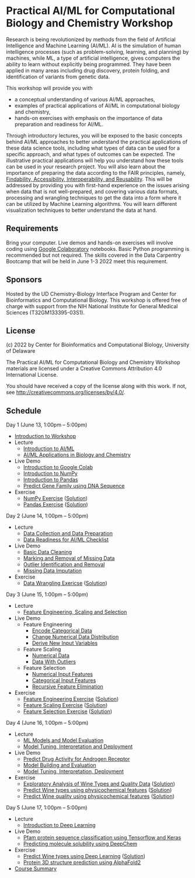 # Practical AI/ML for Computational Biology and Chemistry Workshop

Research is being revolutionized by methods from the field of Artificial Intelligence and Machine Learning (AI/ML). AI is the simulation of human intelligence processes (such as problem-solving, learning, and planning) by machines, while ML, a type of artificial intelligence, gives computers the ability to learn without explicitly being programmed. They have been applied in many areas including drug discovery, protein folding, and identification of variants from genetic data.

This workshop will provide you with

- a conceptual understanding of various AI/ML approaches,
- examples of practical applications of AI/ML in computational biology and chemistry,
- hands-on exercises with emphasis on the importance of data preparation and readiness for AI/ML.

Through introductory lectures, you will be exposed to the basic concepts behind AI/ML approaches to better understand the practical applications of these data science tools, including what types of data can be used for a specific approach, and what types of outcomes can be expected. The illustrative practical applications will help you understand how these tools can be used in your research project. You will also learn about the importance of preparing the data according to the FAIR principles, namely, [Findability, Accessibility, Interoperability, and Reusability](https://pubmed.ncbi.nlm.nih.gov/26978244/). This will be addressed by providing you with first-hand experience on the issues arising when data that is not well-prepared, and covering various data formats, processing and wrangling techniques to get the data into a form where it can be utilized by Machine Learning algorithms. You will learn different visualization techniques to better understand the data at hand.

## Requirements

Bring your computer. Live demos and hands-on exercises will involve coding using [Google Colaboratory](https://colab.research.google.com/?utm_source=scs-index) notebooks. Basic Python programming is recommended but not required. The skills covered in the Data Carpentry Bootcamp that will be held in June 1-3 2022 meet this requirement.

## Sponsors

Hosted by the UD Chemistry-Biology Interface Program and Center for Bioinformatics and Computational Biology. This workshop is offered free of charge with support from the NIH National Institute for General Medical Sciences (T32GM133395-03S1).

## License

(c) 2022 by Center for Bioinformatics and Computational Biology, University of Delaware

The Practical AI/ML for Computational Biology and Chemistry Workshop materials are licensed under a
Creative Commons Attribution 4.0 International License.

You should have received a copy of the license along with this
work. If not, see <http://creativecommons.org/licenses/by/4.0/>.

## Schedule

Day 1 (June 13, 1:00pm – 5:00pm)
- [Introduction to Workshop](https://docs.google.com/presentation/d/1is6-cpgnrYn5vHzUTF9iovDPMOmmnf6hsPeJi1AeLfI/edit?usp=sharing)
- Lecture
  - [Introduction to AI/ML](https://docs.google.com/presentation/d/1QqiLijMrdQ5bwjayNeFz2dCx1v8Te4PVy5brscaL-aY/edit?usp=sharing)
  - [AI/ML Applications in Biology and Chemistry](https://docs.google.com/presentation/d/1z9OktpolGPzeWjN_mz4h61iV22i9Zvf0qTQp5MW7YA4/edit?usp=sharing)
- Live Demo
  - [Introduction to Google Colab](https://colab.research.google.com/github/udel-cbcb/al_ml_workshop/blob/main/Day_1/Live_Demos/Day_1_Live_Demo_1_Introduction_to_Google_Colab.ipynb)
  - [Introduction to NumPy](https://colab.research.google.com/github/udel-cbcb/al_ml_workshop/blob/main/Day_1/Live_Demos/Day_1_Live_Demo_2_Introduction_to_NumPy.ipynb)
  - [Introduction to Pandas](https://colab.research.google.com/github/udel-cbcb/al_ml_workshop/blob/main/Day_1/Live_Demos/Day_1_Live_Demo_3_Introduction_to_Pandas.ipynb)
  - [Predict Gene Family using DNA Sequence](https://colab.research.google.com/github/udel-cbcb/al_ml_workshop/blob/main/Day_1/Live_Demos/Day_1_Live_Demo_4_Predict_Gene_Family_Using_DNA_Sequence.ipynb)
- Exercise
  - [NumPy Exercise](https://colab.research.google.com/github/udel-cbcb/al_ml_workshop/blob/main/Day_1/Exercises/Day_1_Exercise_NumPy.ipynb) ([Solution](https://colab.research.google.com/github/udel-cbcb/al_ml_workshop/blob/main/Day_1/Exercises/Day_1_Exercise_NumPy_Solution.ipynb))
  - [Pandas Exercise](https://colab.research.google.com/github/udel-cbcb/al_ml_workshop/blob/main/Day_1/Exercises/Day_1_Exercise_Pandas.ipynb) ([Solution](https://colab.research.google.com/github/udel-cbcb/al_ml_workshop/blob/main/Day_1/Exercises/Day_1_Exercise_Pandas_Solution.ipynb))

Day 2 (June 14, 1:00pm – 5:00pm)
- Lecture
  - [Data Collection and Data Preparation](https://docs.google.com/presentation/d/1iuT2jQpTqY6E8CI2GRbwFALLCTPukQLlCkB7d4xj8jA/edit?usp=sharing)
  - [Data Readiness for AI/ML Checklist](https://docs.google.com/presentation/d/1AGXmqoWbo1JHNTcgVqWXVYEbTlPg1Rid7J8mbrm58Kk/edit?usp=sharing)
- Live Demo
  - [Basic Data Cleaning](https://colab.research.google.com/github/udel-cbcb/al_ml_workshop/blob/main/Day_2/Live_Demos/Day_2_Live_Demo_1_Basic_Data_Cleaning.ipynb)
  - [Marking and Removal of Missing Data](https://colab.research.google.com/github/udel-cbcb/al_ml_workshop/blob/main/Day_2/Live_Demos/Day_2_Live_Demo_2_Mark_and_Remove_Missing_Data.ipynb)
  - [Outlier Identification and Removal](https://colab.research.google.com/github/udel-cbcb/al_ml_workshop/blob/main/Day_2/Live_Demos/Day_2_Live_Demo_3_Outlier_Identification_and_Removal.ipynb)
  - [Missing Data Imputation](https://colab.research.google.com/github/udel-cbcb/al_ml_workshop/blob/main/Day_2/Live_Demos/Day_2_Live_Demo_4_Missing_Data_Imputation.ipynb)
- Exercise
  - [Data Wrangling Exericse](https://colab.research.google.com/github/udel-cbcb/al_ml_workshop/blob/main/Day_2/Exercises/Day_2_Exercise_Data_Wrangling.ipynb) ([Solution](https://colab.research.google.com/github/udel-cbcb/al_ml_workshop/blob/main/Day_2/Exercises/Day_2_Exercise_Data_Wrangling_Solution.ipynb))

Day 3 (June 15, 1:00pm – 5:00pm)
- Lecture
  - [Feature Engineering, Scaling and Selection](https://docs.google.com/presentation/d/1boVdrT2YqcIj0MzOQiObSp8MBqGcgrtaYoJvve0C5IU/edit?usp=sharing)
- Live Demo
  - Feature Engineering
    - [Encode Categorical Data](https://colab.research.google.com/github/udel-cbcb/al_ml_workshop/blob/main/Day_3/Live_Demos/Day_3_Live_Demo_1_Feature_Engineering_Encode_Categorical_Data.ipynb)
    - [Change Numerical Data Distribution](https://colab.research.google.com/github/udel-cbcb/al_ml_workshop/blob/main/Day_3/Live_Demos/Day_3_Live_Demo_2_Feature_Engineering_Change_Numerical_Data_Distributions.ipynb)
    - [Derive New Input Variables](https://colab.research.google.com/github/udel-cbcb/al_ml_workshop/blob/main/Day_3/Live_Demos/Day_3_Live_Demo_3_Feature_Engineering_Derive_New_Input_Variables.ipynb)
  - Feature Scaling
    - [Numerical Data](https://colab.research.google.com/github/udel-cbcb/al_ml_workshop/blob/main/Day_3/Live_Demos/Day_3_LIve_Demo_4_Feature_Scaling_Numerical_Data.ipynb)
    - [Data With Outliers](https://colab.research.google.com/github/udel-cbcb/al_ml_workshop/blob/main/Day_3/Live_Demos/Day_3_Live_Demo_5_Feature_Scaling_Data_with_Outliers.ipynb)
  - Feature Selection
    - [Numerical Input Features](https://colab.research.google.com/github/udel-cbcb/al_ml_workshop/blob/main/Day_3/Live_Demos/Day_3_Live_Demo_6_Feature_Selection_Categorical_Input_Features.ipynb)
    - [Categorical Input Features](https://colab.research.google.com/github/udel-cbcb/al_ml_workshop/blob/main/Day_3/Live_Demos/Day_3_LIve_Demo_7_Feature_Selection_Numerical_Input_Features.ipynb)
    - [Recursive Feature Elimination](https://colab.research.google.com/github/udel-cbcb/al_ml_workshop/blob/main/Day_3/Live_Demos/Day_3_Live_Demo_8_Feature_Selection_Recursive_Feature_Elimination.ipynb)
- Exercise
  - [Feature Engineering Exercise](https://colab.research.google.com/github/udel-cbcb/al_ml_workshop/blob/main/Day_3/Exercises/Day_3_Exercise_Feature_Engineering.ipynb) ([Solution](https://colab.research.google.com/github/udel-cbcb/al_ml_workshop/blob/main/Day_3/Exercises/Day_3_Exercise_Feature_Engineering_Solution.ipynb))
  - [Feature Scaling Exercise](https://colab.research.google.com/github/udel-cbcb/al_ml_workshop/blob/main/Day_3/Exercises/Day_3_Exercise_Feature_Scaling.ipynb) ([Solution](https://colab.research.google.com/github/udel-cbcb/al_ml_workshop/blob/main/Day_3/Exercises/Day_3_Exercise_Feature_Scaling_Solution.ipynb))
  - [Feature Selection Exercise](https://colab.research.google.com/github/udel-cbcb/al_ml_workshop/blob/main/Day_3/Exercises/Day_3_Exericse_Feature_Selection.ipynb) ([Solution](https://colab.research.google.com/github/udel-cbcb/al_ml_workshop/blob/main/Day_3/Exercises/Day_3_Exericse_Feature_Selection_Solution.ipynb))

Day 4 (June 16, 1:00pm – 5:00pm)
- Lecture 
  - [ML Models and Model Evaluation](https://docs.google.com/presentation/d/1nk-CBd-6o5J-S8QTVrvXOtalnjUoSRgqgHSNaFEAq4M/edit?usp=sharing)
  - [Model Tuning, Interpretation and Deployment](https://docs.google.com/presentation/d/1PRIDgPmcQuxxHIs3V0zslJXymmEwQSqdJgwgJ0t3yWY/edit?usp=sharing)
- Live Demo
  - [Predict Drug Activity for Androgen Receptor](https://colab.research.google.com/github/udel-cbcb/al_ml_workshop/blob/main/Day_4/Live_Demos/Day_4_Live_Demo_1_Predict_Drug_Activity_for_Androgen_Receptor.ipynb)
  - [Model Building and Evaluation](https://colab.research.google.com/github/udel-cbcb/al_ml_workshop/blob/main/Day_4/Live_Demos/Day_4_Live_Demo_2_Model_Building_and_Evaluation.ipynb)
  - [Model Tuning, Interpretation, Deployment](https://colab.research.google.com/github/udel-cbcb/al_ml_workshop/blob/main/Day_4/Live_Demos/Day_4_Live_Demo_3_Model_Tunning_Interpretation_Deployment.ipynb)
- Exercise
  - [Exploratory Analysis of Wine Types and Quality Data](https://colab.research.google.com/github/udel-cbcb/al_ml_workshop/blob/main/Day_4/Exercises/Day_4_Exercise_1_Exploratory_Analysis_of_Wine_Types_and_Quality_Data.ipynb) ([Solution](https://colab.research.google.com/github/udel-cbcb/al_ml_workshop/blob/main/Day_4/Exercises/Day_4_Exercise_1_Exploratory_Analysis_of_Wine_Types_and_Quality_Data_Solution.ipynb))
  - [Predict Wine types using physicochemical features](https://colab.research.google.com/github/udel-cbcb/al_ml_workshop/blob/main/Day_4/Exercises/Day_4_Exercise_2_Predicting_Wine_Types.ipynb) ([Solution](https://colab.research.google.com/github/udel-cbcb/al_ml_workshop/blob/main/Day_4/Exercises/Day_4_Exercise_2_Predicting_Wine_Types_Solution.ipynb))
  - [Predict Wine quality using physicochemical features](https://colab.research.google.com/github/udel-cbcb/al_ml_workshop/blob/main/Day_4/Exercises/Day_4_Exercise_3_Predicting_Wine_Quality.ipynb) ([Solution](https://colab.research.google.com/github/udel-cbcb/al_ml_workshop/blob/main/Day_4/Exercises/Day_4_Exercise_3_Predicting_Wine_Quality_Solution.ipynb))

Day 5 (June 17, 1:00pm – 5:00pm)
- Lecture 
  - [Introduction to Deep Learning](https://docs.google.com/presentation/d/1_GNZw6aiE8m9YMsF18NokoIJH6K2tWLWN70S4C98kxM/edit?usp=sharing)
- Live Demo
  - [Pfam protein sequence classification using Tensorflow and Keras](https://colab.research.google.com/github/udel-cbcb/al_ml_workshop/blob/main/Day_5/Live_Demos/Day_5_Live_Demo_1_Pfam_Protein_Sequence_Classification_with_Tensorflow_Keras.ipynb)
  - [Predicting molecule solubility using DeepChem](https://colab.research.google.com/github/udel-cbcb/al_ml_workshop/blob/main/Day_5/Live_Demos/Day_5_Live_Demo_2_Predicting_the_Solubility_of_Small_Molecules.ipynb)
- Exercise
  - [Predict Wine types using Deep Learning](https://colab.research.google.com/github/udel-cbcb/al_ml_workshop/blob/main/Day_5/Exercises/Day_5_Exercise_1_Predicting_Wine_Types_Deep_Learing.ipynb) ([Solution](Day_5/Exercises/Day_5_Exercise_1_Predicting_Wine_Types_Deep_Learing_Solution.ipynb))
  - [Protein 3D structure prediction using AlphaFold2](https://colab.research.google.com/github/deepmind/alphafold/blob/main/notebooks/AlphaFold.ipynb)
- [Course Summary](https://docs.google.com/presentation/d/1lqlWVt4-bZHavCK4rfEKl0In6iENZl6tn569CtI0nlA/edit?usp=sharing)

